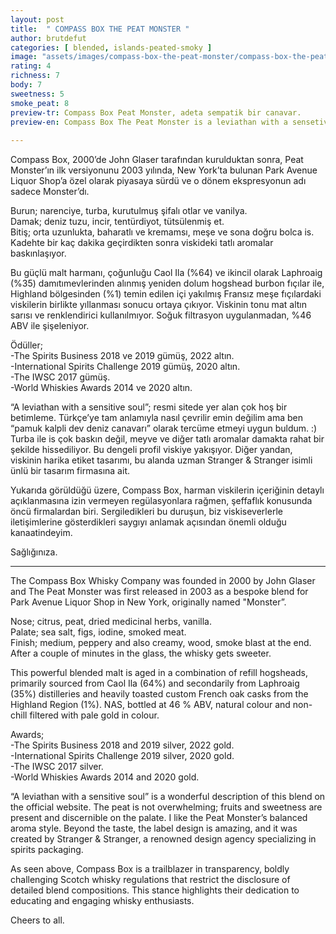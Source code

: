 ```yaml
---
layout: post
title:  " COMPASS BOX THE PEAT MONSTER "
author: brutdefut
categories: [ blended, islands-peated-smoky ]
image: "assets/images/compass-box-the-peat-monster/compass-box-the-peat-monster.JPG"
rating: 4
richness: 7
body: 7
sweetness: 5
smoke_peat: 8
preview-tr: Compass Box Peat Monster, adeta sempatik bir canavar.                          
preview-en: Compass Box The Peat Monster is a leviathan with a sensetive soul.    
                 
---
```


Compass Box, 2000’de John Glaser tarafından kurulduktan sonra, Peat Monster’ın ilk versiyonunu 2003 yılında, New York’ta bulunan Park Avenue Liquor Shop’a özel olarak piyasaya sürdü ve o dönem ekspresyonun adı sadece Monster’dı.  

Burun; narenciye, turba, kurutulmuş şifalı otlar ve vanilya.   
Damak; deniz tuzu, incir, tentürdiyot, tütsülenmiş et.   
Bitiş; orta uzunlukta, baharatlı ve kremamsı, meşe ve sona doğru bolca is.    
Kadehte bir kaç dakika geçirdikten sonra viskideki tatlı aromalar baskınlaşıyor.    

Bu güçlü malt harmanı, çoğunluğu Caol Ila (%64) ve ikincil olarak Laphroaig (%35) damıtımevlerinden alınmış yeniden dolum hogshead burbon fıçılar ile, Highland bölgesinden (%1) temin edilen içi yakılmış Fransız meşe fıçılardaki viskilerin birlikte yıllanması sonucu ortaya çıkıyor. Viskinin tonu mat altın sarısı ve renklendirici kullanılmıyor. Soğuk filtrasyon uygulanmadan, %46 ABV ile şişeleniyor.   

Ödüller;  
-The Spirits Business 2018 ve 2019 gümüş, 2022 altın.    
-International Spirits Challenge 2019 gümüş, 2020 altın.        
-The IWSC 2017 gümüş.   
-World Whiskies Awards 2014 ve 2020 altın.   

“A leviathan with a sensitive soul”; resmi sitede yer alan çok hoş bir betimleme. Türkçe’ye tam anlamıyla nasıl çevrilir emin değilim ama ben “pamuk kalpli dev deniz canavarı” olarak tercüme etmeyi uygun buldum. :) Turba ile is çok baskın değil, meyve ve diğer tatlı aromalar damakta rahat bir şekilde hissediliyor. Bu dengeli profil viskiye yakışıyor. Diğer yandan, viskinin harika etiket tasarımı, bu alanda uzman Stranger & Stranger isimli ünlü bir tasarım firmasına ait.  

Yukarıda görüldüğü üzere, Compass Box, harman viskilerin içeriğinin detaylı açıklanmasına izin vermeyen regülasyonlara rağmen, şeffaflık konusunda öncü firmalardan biri. Sergiledikleri bu duruşun, biz viskiseverlerle iletişimlerine gösterdikleri saygıyı anlamak açısından önemli olduğu kanaatindeyim.   

Sağlığınıza.    
   
-----------------------------------------------

<p id="english"></p>

The Compass Box Whisky Company was founded in 2000 by John Glaser and The Peat Monster was first released in 2003 as a bespoke blend for Park Avenue Liquor Shop in New York, originally named "Monster”.   

Nose; citrus, peat, dried medicinal herbs, vanilla.  
Palate; sea salt, figs, iodine, smoked meat.   
Finish; medium, peppery and also creamy, wood, smoke blast at the end.     
After a couple of minutes in the glass, the whisky gets sweeter.    

This powerful blended malt is aged in a combination of refill hogsheads, primarily sourced from Caol Ila (64%) and secondarily from Laphroaig (35%) distilleries and heavily toasted custom French oak casks from the Highland Region (1%). NAS, bottled at 46 % ABV, natural colour and non-chill filtered with pale gold in colour.  

Awards;  
-The Spirits Business 2018 and 2019 silver, 2022 gold.    
-International Spirits Challenge 2019 silver, 2020 gold.        
-The IWSC 2017 silver.   
-World Whiskies Awards 2014 and 2020 gold.  

“A leviathan with a sensitive soul” is a wonderful description of this blend on the official website. The peat is not overwhelming; fruits and sweetness are present and discernible on the palate. I like the Peat Monster’s balanced aroma style. Beyond the taste, the label design is amazing, and it was created by Stranger & Stranger, a renowned design agency specializing in spirits packaging.  

As seen above, Compass Box is a trailblazer in transparency, boldly challenging Scotch whisky regulations that restrict the disclosure of detailed blend compositions. This stance highlights their dedication to educating and engaging whisky enthusiasts.  

Cheers to all.    

  
